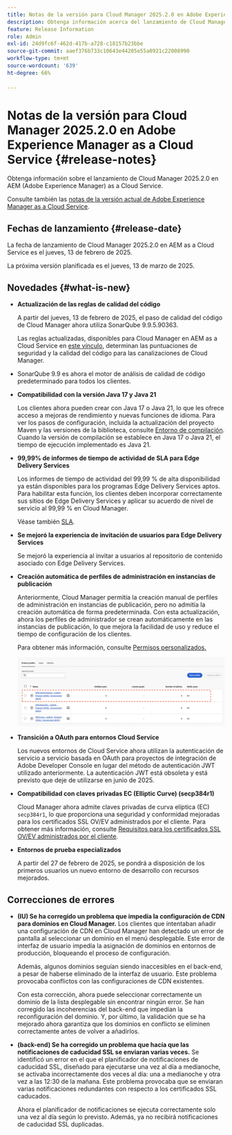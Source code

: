 ```yaml
---
title: Notas de la versión para Cloud Manager 2025.2.0 en Adobe Experience Manager as a Cloud Service
description: Obtenga información acerca del lanzamiento de Cloud Manager 2025.2.0 en AEM as a Cloud Service.
feature: Release Information
role: Admin
exl-id: 24d9fc6f-462d-417b-a728-c18157b23bbe
source-git-commit: aaef376b733c10643e44205e55a0921c22008990
workflow-type: tm+mt
source-wordcount: '639'
ht-degree: 66%

---
```


# Notas de la versión para Cloud Manager 2025.2.0 en Adobe Experience Manager as a Cloud Service {#release-notes}

<!-- https://wiki.corp.adobe.com/pages/viewpage.action?pageId=3389843928 -->

Obtenga información sobre el lanzamiento de Cloud Manager 2025.2.0 en AEM (Adobe Experience Manager) as a Cloud Service.


Consulte también las [notas de la versión actual de Adobe Experience Manager as a Cloud Service](/help/release-notes/release-notes-cloud/release-notes-current.md).

## Fechas de lanzamiento {#release-date}

La fecha de lanzamiento de Cloud Manager 2025.2.0 en AEM as a Cloud Service es el jueves, 13 de febrero de 2025.

La próxima versión planificada es el jueves, 13 de marzo de 2025.

## Novedades {#what-is-new}

* **Actualización de las reglas de calidad del código**

  A partir del jueves, 13 de febrero de 2025, el paso de calidad del código de Cloud Manager ahora utiliza SonarQube 9.9.5.90363.

  Las reglas actualizadas, disponibles para Cloud Manager en AEM as a Cloud Service en [este vínculo](/help/implementing/cloud-manager/code-quality-testing.md#understanding-code-quality-rules), determinan las puntuaciones de seguridad y la calidad del código para las canalizaciones de Cloud Manager.

* SonarQube 9.9 es ahora el motor de análisis de calidad de código predeterminado para todos los clientes.

* **Compatibilidad con la versión Java 17 y Java 21**

  Los clientes ahora pueden crear con Java 17 o Java 21, lo que les ofrece acceso a mejoras de rendimiento y nuevas funciones de idioma. Para ver los pasos de configuración, incluida la actualización del proyecto Maven y las versiones de la biblioteca, consulte [Entorno de compilación](/help/implementing/cloud-manager/getting-access-to-aem-in-cloud/build-environment-details.md). Cuando la versión de compilación se establece en Java 17 o Java 21, el tiempo de ejecución implementado es Java 21.

* **99,99% de informes de tiempo de actividad de SLA para Edge Delivery Services**

  Los informes de tiempo de actividad del 99,99 % de alta disponibilidad ya están disponibles para los programas Edge Delivery Services aptos. Para habilitar esta función, los clientes deben incorporar correctamente sus sitios de Edge Delivery Services y aplicar su acuerdo de nivel de servicio al 99,99 % en Cloud Manager.

  Véase también [SLA](/help/implementing/cloud-manager/getting-access-to-aem-in-cloud/creating-production-programs.md#sla).

* **Se mejoró la experiencia de invitación de usuarios para Edge Delivery Services**

  Se mejoró la experiencia al invitar a usuarios al repositorio de contenido asociado con Edge Delivery Services. <!-- CMGR-65331 -->

* **Creación automática de perfiles de administración en instancias de publicación**

  Anteriormente, Cloud Manager permitía la creación manual de perfiles de administración en instancias de publicación, pero no admitía la creación automática de forma predeterminada. Con esta actualización, ahora los perfiles de administrador se crean automáticamente en las instancias de publicación, lo que mejora la facilidad de uso y reduce el tiempo de configuración de los clientes.

  Para obtener más información, consulte [Permisos personalizados. ](/help/implementing/cloud-manager/custom-permissions.md)

  ![Filtrado de actividades de canalización](/help/implementing/cloud-manager/release-notes/assets/product-profiles.png)

* **Transición a OAuth para entornos Cloud Service**

  Los nuevos entornos de Cloud Service ahora utilizan la autenticación de servicio a servicio basada en OAuth para proyectos de integración de Adobe Developer Console en lugar del método de autenticación JWT utilizado anteriormente. La autenticación JWT está obsoleta y está previsto que deje de utilizarse en junio de 2025.

* **Compatibilidad con claves privadas EC (Elliptic Curve) (secp384r1)**

  Cloud Manager ahora admite claves privadas de curva elíptica (EC) `secp384r1`, lo que proporciona una seguridad y conformidad mejoradas para los certificados SSL OV/EV administrados por el cliente.
Para obtener más información, consulte [Requisitos para los certificados SSL OV/EV administrados por el cliente](/help/implementing/cloud-manager/managing-ssl-certifications/introduction-to-ssl-certificates.md#requirements). <!-- CMGR-63636 -->

* **Entornos de prueba especializados**

  A partir del 27 de febrero de 2025, se pondrá a disposición de los primeros usuarios un nuevo entorno de desarrollo con recursos mejorados.


<!--
## Early adoption program {#early-adoption}

Be a part of Cloud Manager's early adoption program and have a chance to test upcoming features. -->


## Correcciones de errores

* **(IU) Se ha corregido un problema que impedía la configuración de CDN para dominios en Cloud Manager.**
Los clientes que intentaban añadir una configuración de CDN en Cloud Manager han detectado un error de pantalla al seleccionar un dominio en el menú desplegable. Este error de interfaz de usuario impedía la asignación de dominios en entornos de producción, bloqueando el proceso de configuración.

  Además, algunos dominios seguían siendo inaccesibles en el back-end, a pesar de haberse eliminado de la interfaz de usuario. Este problema provocaba conflictos con las configuraciones de CDN existentes.

  Con esta corrección, ahora puede seleccionar correctamente un dominio de la lista desplegable sin encontrar ningún error. Se han corregido las incoherencias del back-end que impedían la reconfiguración del dominio. Y, por último, la validación que se ha mejorado ahora garantiza que los dominios en conflicto se eliminen correctamente antes de volver a añadirlos.<!-- CMGR-64888 -->
* **(back-end) Se ha corregido un problema que hacía que las notificaciones de caducidad SSL se enviaran varias veces.**
Se identificó un error en el que el planificador de notificaciones de caducidad SSL, diseñado para ejecutarse una vez al día a medianoche, se activaba incorrectamente dos veces al día: una a medianoche y otra vez a las 12:30 de la mañana. Este problema provocaba que se enviaran varias notificaciones redundantes con respecto a los certificados SSL caducados.

  Ahora el planificador de notificaciones se ejecuta correctamente solo una vez al día según lo previsto. Además, ya no recibirá notificaciones de caducidad SSL duplicadas. <!-- CMGR-64748 -->




<!-- ## Known issues {#known-issues} -->
